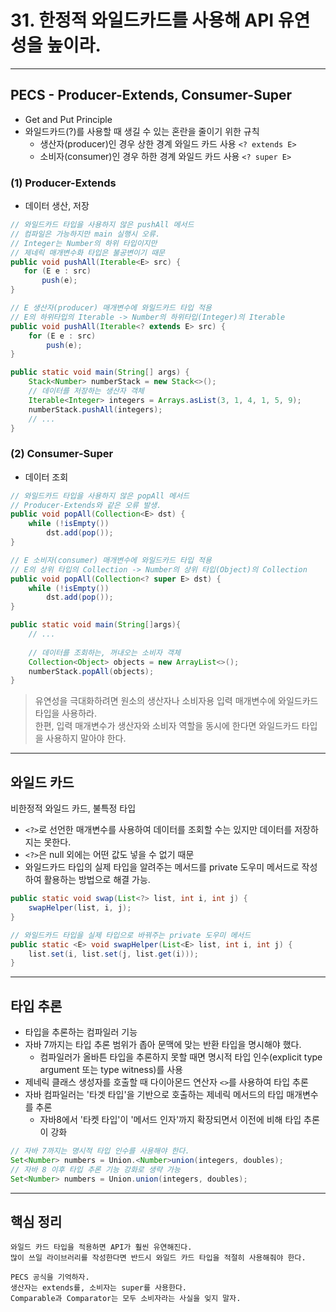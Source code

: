 # 31. 한정적 와일드카드를 사용해 API 유연성을 높이라.

---

## PECS - Producer-Extends, Consumer-Super
- Get and Put Principle
- 와일드카드(?)를 사용할 때 생길 수 있는 혼란을 줄이기 위한 규칙
  - 생산자(producer)인 경우 상한 경계 와일드 카드 사용 `<? extends E>`
  - 소비자(consumer)인 경우 하한 경계 와일드 카드 사용 `<? super E>`

### (1) Producer-Extends
- 데이터 생산, 저장
```java
// 와일드카드 타입을 사용하지 않은 pushAll 메서드
// 컴파일은 가능하지만 main 실행시 오류.
// Integer는 Number의 하위 타입이지만
// 제네릭 매개변수화 타입은 불공변이기 때문
public void pushAll(Iterable<E> src) {
   for (E e : src)
       push(e);
}

// E 생산자(producer) 매개변수에 와일드카드 타입 적용
// E의 하위타입의 Iterable -> Number의 하위타입(Integer)의 Iterable
public void pushAll(Iterable<? extends E> src) {
    for (E e : src)
        push(e);
}

public static void main(String[] args) {
    Stack<Number> numberStack = new Stack<>();
    // 데이터를 저장하는 생산자 객체
    Iterable<Integer> integers = Arrays.asList(3, 1, 4, 1, 5, 9);
    numberStack.pushAll(integers);
    // ...
}
```

### (2) Consumer-Super
- 데이터 조회
```java
// 와일드카드 타입을 사용하지 않은 popAll 메서드
// Producer-Extends와 같은 오류 발생.
public void popAll(Collection<E> dst) {
    while (!isEmpty())
        dst.add(pop());
}

// E 소비자(consumer) 매개변수에 와일드카드 타입 적용
// E의 상위 타입의 Collection -> Number의 상위 타입(Object)의 Collection
public void popAll(Collection<? super E> dst) {
    while (!isEmpty())
        dst.add(pop());
}

public static void main(String[]args){
    // ...
        
    // 데이터를 조회하는, 꺼내오는 소비자 객체
    Collection<Object> objects = new ArrayList<>();
    numberStack.popAll(objects);
}
```

<blockquote>
유연성을 극대화하려면 원소의 생산자나 소비자용 입력 매개변수에 와일드카드 타입을 사용하라. <br>
한편, 입력 매개변수가 생산자와 소비자 역할을 동시에 한다면 와일드카드 타입을 사용하지 말아야 한다.
</blockquote>

---

## 와일드 카드

비한정적 와일드 카드, 불특정 타입
- `<?>`로 선언한 매개변수를 사용하여 데이터를 조회할 수는 있지만 데이터를 저장하지는 못한다.
- `<?>`은 null 외에는 어떤 값도 넣을 수 없기 때문
- 와일드카드 타입의 실제 타입을 알려주는 메서드를 private 도우미 메서드로 작성하여 활용하는 방법으로 해결 가능.
```java
public static void swap(List<?> list, int i, int j) {
    swapHelper(list, i, j);
}

// 와일드카드 타입을 실제 타입으로 바꿔주는 private 도우미 메서드
public static <E> void swapHelper(List<E> list, int i, int j) {
    list.set(i, list.set(j, list.get(i)));
}
```

---

## 타입 추론
- 타입을 추론하는 컴파일러 기능
- 자바 7까지는 타입 추론 범위가 좁아 문맥에 맞는 반환 타입을 명시해야 했다.
  - 컴파일러가 올바튼 타입을 추론하지 못할 때면 명시적 타입 인수(explicit type argument 또는 type witness)를 사용 
- 제네릭 클래스 생성자를 호출할 때 다이아몬드 연산자 `<>`를 사용하여 타입 추론
- 자바 컴파일러는 '타겟 타입'을 기반으로 호출하는 제네릭 메서드의 타입 매개변수를 추론
  - 자바8에서 '타켓 타입'이 '메서드 인자'까지 확장되면서 이전에 비해 타입 추론이 강화
```java
// 자바 7까지는 명시적 타입 인수를 사용해야 한다.
Set<Number> numbers = Union.<Number>union(integers, doubles);
// 자바 8 이후 타입 추론 기능 강화로 생략 가능
Set<Number> numbers = Union.union(integers, doubles);
```

---

## 핵심 정리
```
와일드 카드 타입을 적용하면 API가 훨씬 유연해진다.
많이 쓰일 라이브러리를 작성한다면 반드시 와일드 카드 타입을 적절히 사용해줘야 한다.

PECS 공식을 기억하자.
생산자는 extends를, 소비자는 super를 사용한다.
Comparable과 Comparator는 모두 소비자라는 사실을 잊지 말자.
```